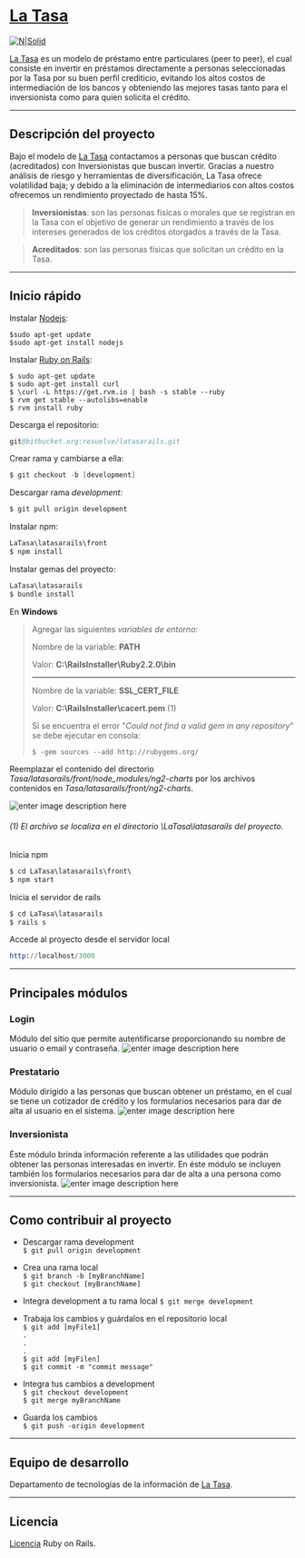
# [La Tasa](https://latasa.mx/ "La Tasa")
[![N|Solid](https://latasa.mx/images/logo.svg)](https://latasa.mx/images/logo.svg)

 [La Tasa](https://latasa.mx/ "La Tasa") es un modelo de préstamo entre particulares (peer to peer), el cual consiste en invertir en préstamos directamente a personas seleccionadas por la Tasa por su buen perfil crediticio, evitando los altos costos de intermediación de los bancos y obteniendo las mejores tasas tanto para el inversionista como para quien solicita el crédito.

---
## Descripción del proyecto
Bajo el modelo de   [La Tasa](https://latasa.mx/ "La Tasa") contactamos a personas que buscan crédito (acreditados) con Inversionistas que buscan invertir. Gracias a nuestro análisis de riesgo y herramientas de diversificación, La Tasa ofrece volatilidad baja; y debido a la eliminación de intermediarios con altos costos ofrecemos un rendimiento proyectado de hasta 15%.
>**Inversionistas**: son las personas físicas o morales que se registran en la Tasa con el objetivo de generar un rendimiento a través de los intereses generados de los créditos otorgados a través de la Tasa.

>**Acreditados**: son las personas físicas que solicitan un crédito en la Tasa.

---
## Inicio rápido

Instalar [Nodejs]( https://nodejs.org/en/ "Nodejs"):
```
$sudo apt-get update
$sudo apt-get install nodejs
```

Instalar [Ruby on Rails](http://rubyonrails.org/ "Ruby on Rails"):
```
$ sudo apt-get update
$ sudo apt-get install curl
$ \curl -L https://get.rvm.io | bash -s stable --ruby
$ rvm get stable --autolibs=enable
$ rvm install ruby
```

Descarga el repositorio:
```s
git@bitbucket.org:resuelve/latasarails.git
```

Crear rama y cambiarse a ella:
```s
$ git checkout -b [development]
```

Descargar rama *development:*
```s
$ git pull origin development
```

Instalar npm:
```s
LaTasa\latasarails\front
$ npm install
```

Instalar gemas del proyecto:
```s
LaTasa\latasarails
$ bundle install
```


En **Windows**
> Agregar las siguientes *variables de entorno:*
>   
>  Nombre de la variable: **PATH** 
>  
>  Valor: **C:\RailsInstaller\Ruby2.2.0\bin**
>  
>  ---
>  
> Nombre de la variable: **SSL_CERT_FILE**
> 
> Valor: **C:\RailsInstaller\cacert.pem** (1)
>
> Si se encuentra el error "*Could not find a valid gem in any repository*" se debe ejecutar en consola:
> 
> `$ -gem sources --add http://rubygems.org/
`


Reemplazar el contenido del directorio *Tasa/latasarails/front/node_modules/ng2-charts* por los archivos contenidos en *Tasa/latasarails/front/ng2-charts*.

![enter image description here](https://lh3.googleusercontent.com/-CjEPIe6bE4s/WB0ChwDyEfI/AAAAAAAABCc/wFFnQ_FfLpk523cztz1h82Nylq-IGdWLACLcB/s0/final2.png "final2.png")

###### (1) El archivo se localiza en el directorio *\LaTasa\latasarails del proyecto.*



Inicia npm
```s
$ cd LaTasa\latasarails\front\
$ npm start
```

Inicia el servidor de rails
```s
$ cd LaTasa\latasarails
$ rails s
```

Accede al proyecto desde el servidor local
```s
http://localhost/3000
```
---

## Principales módulos
### Login
Módulo del sitio que permite autentificarse proporcionando su nombre de usuario o email y contraseña.
![enter image description here](https://lh3.googleusercontent.com/-evyoh_NEmrg/WBu5ZugZqTI/AAAAAAAABAk/UtCTOu_KyBsS-LUk7q287dKyFGM4MbGyACLcB/s0/latasa_login.jpg "La Tasa | Login")
### Prestatario
Módulo dirigido a las personas que buscan obtener un préstamo, en el cual se tiene un cotizador de crédito  y los formularios necesarios para dar de alta al usuario en el sistema.
![enter image description here](https://lh3.googleusercontent.com/-Ed_MaG4uu14/WBu5eoLc3dI/AAAAAAAABAs/lZeVfzof5tkCiVI7eghms0UEh-d_J6KtQCLcB/s0/latasa_prestatario.jpg "La Tasa | Prestatario")
### Inversionista  
Éste módulo brinda información referente a las utilidades que podrán obtener las personas interesadas en invertir. En éste módulo se incluyen también los formularios necesarios para dar de alta a una persona como inversionista.
![enter image description here](https://lh3.googleusercontent.com/-wi9E0lvlSlk/WBu52g54IWI/AAAAAAAABA0/U2xsi98_3OwoPM2BwnIUw76oRQzii2xOgCLcB/s0/latasa_inversionista.png "La Tasa | Inversionista")

---
## Como contribuir al proyecto
* Descargar rama development  
`$ git pull origin development  
`  


* Crea una rama local   
`$ git branch -b [myBranchName]
`  
`$ git checkout [myBranchName]
`



* Integra development a tu rama local
`$ git merge development
`  


* Trabaja los cambios y guárdalos en el repositorio local  
`$ git add [myFile1]`  
`.`  
`.`  
`.`  
`$ git add [myFilen]`  
`$ git commit -m "commit message"` 



* Integra tus cambios a development  
`$ git checkout development
`  
`$ git merge myBranchName
`


* Guarda los cambios  
`$ git push -origin development
`  

---
## Equipo de desarrollo
Departamento de tecnologías de la información de [La Tasa](https://latasa.mx/ "La Tasa").

---
## Licencia
 [Licencia](https://opensource.org/licenses/MIT "Licencia") Ruby on Rails.
